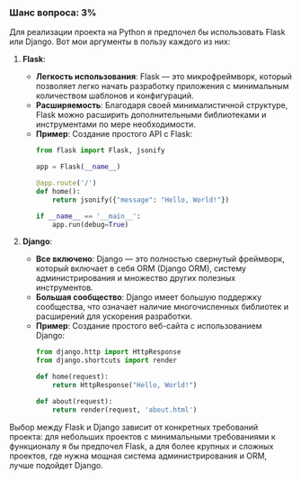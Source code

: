 ### Шанс вопроса: 3%

Для реализации проекта на Python я предпочел бы использовать Flask или Django. Вот мои аргументы в пользу каждого из них:

1. **Flask**:
   - **Легкость использования**: Flask — это микрофреймворк, который позволяет легко начать разработку приложения с минимальным количеством шаблонов и конфигураций.
   - **Расширяемость**: Благодаря своей минималистичной структуре, Flask можно расширить дополнительными библиотеками и инструментами по мере необходимости.
   - **Пример**: Создание простого API с Flask:
     ```python
     from flask import Flask, jsonify

     app = Flask(__name__)

     @app.route('/')
     def home():
         return jsonify({"message": "Hello, World!"})

     if __name__ == '__main__':
         app.run(debug=True)
     ```

2. **Django**:
   - **Все включено**: Django — это полностью свернутый фреймворк, который включает в себя ORM (Django ORM), систему администрирования и множество других полезных инструментов.
   - **Большая сообщество**: Django имеет большую поддержку сообщества, что означает наличие многочисленных библиотек и расширений для ускорения разработки.
   - **Пример**: Создание простого веб-сайта с использованием Django:
     ```python
     from django.http import HttpResponse
     from django.shortcuts import render

     def home(request):
         return HttpResponse("Hello, World!")

     def about(request):
         return render(request, 'about.html')
     ```

Выбор между Flask и Django зависит от конкретных требований проекта: для небольших проектов с минимальными требованиями к функционалу я бы предпочел Flask, а для более крупных и сложных проектов, где нужна мощная система администрирования и ORM, лучше подойдет Django.